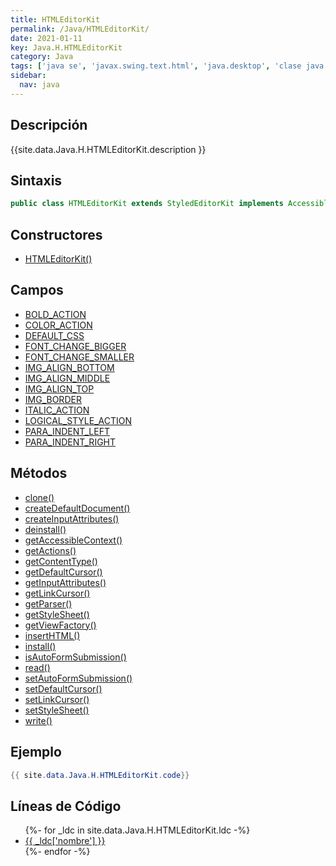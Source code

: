 ```yaml
---
title: HTMLEditorKit
permalink: /Java/HTMLEditorKit/
date: 2021-01-11
key: Java.H.HTMLEditorKit
category: Java
tags: ['java se', 'javax.swing.text.html', 'java.desktop', 'clase java', 'Java 1.0']
sidebar: 
  nav: java
---
```


## Descripción
{{site.data.Java.H.HTMLEditorKit.description }}

## Sintaxis
~~~java
public class HTMLEditorKit extends StyledEditorKit implements Accessible
~~~

## Constructores
* [HTMLEditorKit()](/Java/HTMLEditorKit/HTMLEditorKit/)

## Campos
* [BOLD_ACTION](/Java/HTMLEditorKit/BOLD_ACTION)
* [COLOR_ACTION](/Java/HTMLEditorKit/COLOR_ACTION)
* [DEFAULT_CSS](/Java/HTMLEditorKit/DEFAULT_CSS)
* [FONT_CHANGE_BIGGER](/Java/HTMLEditorKit/FONT_CHANGE_BIGGER)
* [FONT_CHANGE_SMALLER](/Java/HTMLEditorKit/FONT_CHANGE_SMALLER)
* [IMG_ALIGN_BOTTOM](/Java/HTMLEditorKit/IMG_ALIGN_BOTTOM)
* [IMG_ALIGN_MIDDLE](/Java/HTMLEditorKit/IMG_ALIGN_MIDDLE)
* [IMG_ALIGN_TOP](/Java/HTMLEditorKit/IMG_ALIGN_TOP)
* [IMG_BORDER](/Java/HTMLEditorKit/IMG_BORDER)
* [ITALIC_ACTION](/Java/HTMLEditorKit/ITALIC_ACTION)
* [LOGICAL_STYLE_ACTION](/Java/HTMLEditorKit/LOGICAL_STYLE_ACTION)
* [PARA_INDENT_LEFT](/Java/HTMLEditorKit/PARA_INDENT_LEFT)
* [PARA_INDENT_RIGHT](/Java/HTMLEditorKit/PARA_INDENT_RIGHT)

## Métodos
* [clone()](/Java/HTMLEditorKit/clone)
* [createDefaultDocument()](/Java/HTMLEditorKit/createDefaultDocument)
* [createInputAttributes()](/Java/HTMLEditorKit/createInputAttributes)
* [deinstall()](/Java/HTMLEditorKit/deinstall)
* [getAccessibleContext()](/Java/HTMLEditorKit/getAccessibleContext)
* [getActions()](/Java/HTMLEditorKit/getActions)
* [getContentType()](/Java/HTMLEditorKit/getContentType)
* [getDefaultCursor()](/Java/HTMLEditorKit/getDefaultCursor)
* [getInputAttributes()](/Java/HTMLEditorKit/getInputAttributes)
* [getLinkCursor()](/Java/HTMLEditorKit/getLinkCursor)
* [getParser()](/Java/HTMLEditorKit/getParser)
* [getStyleSheet()](/Java/HTMLEditorKit/getStyleSheet)
* [getViewFactory()](/Java/HTMLEditorKit/getViewFactory)
* [insertHTML()](/Java/HTMLEditorKit/insertHTML)
* [install()](/Java/HTMLEditorKit/install)
* [isAutoFormSubmission()](/Java/HTMLEditorKit/isAutoFormSubmission)
* [read()](/Java/HTMLEditorKit/read)
* [setAutoFormSubmission()](/Java/HTMLEditorKit/setAutoFormSubmission)
* [setDefaultCursor()](/Java/HTMLEditorKit/setDefaultCursor)
* [setLinkCursor()](/Java/HTMLEditorKit/setLinkCursor)
* [setStyleSheet()](/Java/HTMLEditorKit/setStyleSheet)
* [write()](/Java/HTMLEditorKit/write)

## Ejemplo
~~~java
{{ site.data.Java.H.HTMLEditorKit.code}}
~~~

## Líneas de Código
<ul>
{%- for _ldc in site.data.Java.H.HTMLEditorKit.ldc -%}
   <li>
       <a href="{{_ldc['url'] }}">{{ _ldc['nombre'] }}</a>
   </li>
{%- endfor -%}
</ul>
